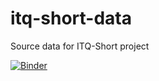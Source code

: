 # itq-short-data
Source data for ITQ-Short project

[![Binder](https://mybinder.org/badge_logo.svg)](https://mybinder.org/v2/gh/mpbrigham/itq-short-data/master)

